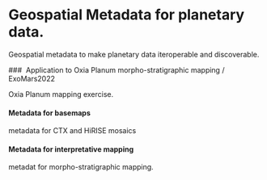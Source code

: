 # Geospatial Metadata for planetary data.  

Geospatial metadata to make planetary data iteroperable and discoverable.




###  Application to Oxia Planum morpho-stratigraphic mapping / ExoMars2022

Oxia Planum mapping exercise.  


#### Metadata for basemaps

metadata for CTX and HiRISE mosaics

#### Metadata for interpretative mapping

metadat for morpho-stratigraphic mapping.

